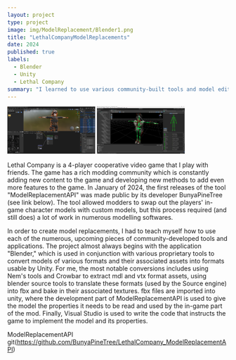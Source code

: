 ```yaml
---
layout: project
type: project
image: img/ModelReplacement/Blender1.png
title: "LethalCompanyModelReplacements"
date: 2024
published: true
labels:
  - Blender
  - Unity
  - Lethal Company
summary: "I learned to use various community-built tools and model editing programs to create mods for the video game 'Lethal Company'."
---
```


<div class="text-center p-4">
  <img width="200px" src="../img/ModelReplacement/Blender1" class="img-thumbnail" >
  <img width="200px" src="../img/ModelReplacement/ModelReplacementAPIUnity" class="img-thumbnail" >

</div>

  Lethal Company is a 4-player cooperative video game that I play with friends. The game has a rich modding community which is constantly adding new content to the game and developing new methods to add even more features to the game. In January of 2024, the first releases of the tool "ModelReplacementAPI" was made public by its developer BunyaPineTree (see link below). The tool allowed modders to swap out the players' in-game character models with custom models, but this process required (and still does) a lot of work in numerous modelling softwares. 

  In order to create model replacements, I had to teach myself how to use each of the numerous, upcoming pieces of community-developed tools and applications. The project almost always begins with the application "Blender," which is used in conjunction with various proprietary tools to convert models of various formats and their associated assets into formats usable by Unity. For me, the most notable conversions includes using Nem's tools and Crowbar to extract mdl and vtx format assets, using blender source tools to translate these formats (used by the Source engine) into fbx and bake in their associated textures. fbx files are imported into unity, where the development part of ModelReplacementAPI is used to give the model the properties it needs to be read and used by the in-game part of the mod. Finally, Visual Studio is used to write the code that instructs the game to implement the model and its properties.



ModelReplacementAPI git(https://github.com/BunyaPineTree/LethalCompany_ModelReplacementAPI)
